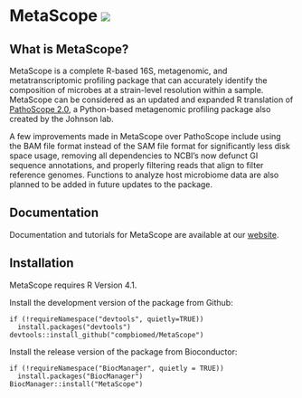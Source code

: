 # MetaScope [![](https://img.shields.io/badge/bioconductor-3.18-blue)](http://www.bioconductor.org/packages/release/bioc/html/MetaScope.html)

## What is MetaScope?

MetaScope is a complete R-based 16S, metagenomic, and metatranscriptomic profiling package that can accurately identify the composition of microbes at a strain-level resolution within a sample. MetaScope can be considered as an updated and expanded R translation of [PathoScope 2.0](https://microbiomejournal.biomedcentral.com/articles/10.1186/2049-2618-2-33), a Python-based metagenomic profiling package also created by the Johnson lab. 

A few improvements made in MetaScope over PathoScope include using the BAM file format instead of the SAM file format for significantly less disk space usage, removing all dependencies to NCBI’s now defunct GI sequence annotations, and properly filtering reads that align to filter reference genomes. Functions to analyze host microbiome data are also planned to be added in future updates to the package.

## Documentation
Documentation and tutorials for MetaScope are available at our [website](https://compbiomed.github.io/metascope-docs/).

## Installation

MetaScope requires R Version 4.1.

Install the development version of the package from Github:

```
if (!requireNamespace("devtools", quietly=TRUE))
  install.packages("devtools")
devtools::install_github("compbiomed/MetaScope")
```

Install the release version of the package from Bioconductor:
```
if (!requireNamespace("BiocManager", quietly = TRUE))
  install.packages("BiocManager")
BiocManager::install("MetaScope")
```

